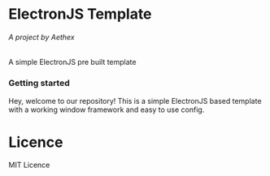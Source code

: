 # ElectronJS Template
###### A project by Aethex

A simple ElectronJS pre built template

### Getting started
Hey, welcome to our repository! This is a simple ElectronJS based template with a working window framework and easy to use config.

# Licence
MIT Licence